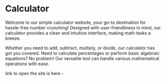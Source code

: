 # Calculator

Welcome to our simple calculator website, your go-to destination for hassle-free number crunching! Designed with user-friendliness in mind, our calculator provides a clean and intuitive interface, making math tasks a breeze.

Whether you need to add, subtract, multiply, or divide, our calculator has got you covered. Need to calculate percentages or perform basic algebraic equations? No problem! Our versatile tool can handle various mathematical operations with ease.

link to open the site is here - 
